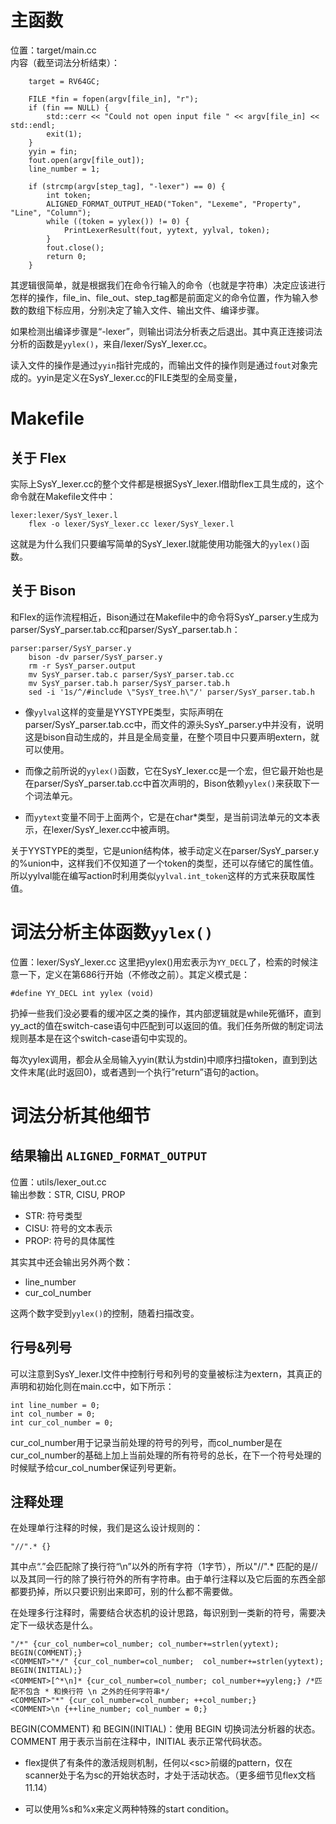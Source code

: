 # 主函数
位置：target/main.cc \
内容（截至词法分析结束）：
```
    target = RV64GC;

    FILE *fin = fopen(argv[file_in], "r");
    if (fin == NULL) {
        std::cerr << "Could not open input file " << argv[file_in] << std::endl;
        exit(1);
    }
    yyin = fin;
    fout.open(argv[file_out]);
    line_number = 1;

    if (strcmp(argv[step_tag], "-lexer") == 0) {
        int token;
        ALIGNED_FORMAT_OUTPUT_HEAD("Token", "Lexeme", "Property", "Line", "Column");
        while ((token = yylex()) != 0) {
            PrintLexerResult(fout, yytext, yylval, token);
        }
        fout.close();
        return 0;
    }
```

其逻辑很简单，就是根据我们在命令行输入的命令（也就是字符串）决定应该进行怎样的操作，file_in、file_out、step_tag都是前面定义的命令位置，作为输入参数的数组下标应用，分别决定了输入文件、输出文件、编译步骤。

如果检测出编译步骤是“-lexer”，则输出词法分析表之后退出。其中真正连接词法分析的函数是`yylex()`，来自/lexer/SysY_lexer.cc。

读入文件的操作是通过`yyin`指针完成的，而输出文件的操作则是通过`fout`对象完成的。yyin是定义在SysY_lexer.cc的FILE类型的全局变量，


# Makefile
## 关于 Flex
实际上SysY_lexer.cc的整个文件都是根据SysY_lexer.l借助flex工具生成的，这个命令就在Makefile文件中：
```
lexer:lexer/SysY_lexer.l
	flex -o lexer/SysY_lexer.cc lexer/SysY_lexer.l
```
这就是为什么我们只要编写简单的SysY_lexer.l就能使用功能强大的`yylex()`函数。

## 关于 Bison
和Flex的运作流程相近，Bison通过在Makefile中的命令将SysY_parser.y生成为parser/SysY_parser.tab.cc和parser/SysY_parser.tab.h：

```
parser:parser/SysY_parser.y
	bison -dv parser/SysY_parser.y
	rm -r SysY_parser.output
	mv SysY_parser.tab.c parser/SysY_parser.tab.cc
	mv SysY_parser.tab.h parser/SysY_parser.tab.h
	sed -i '1s/^/#include \"SysY_tree.h\"/' parser/SysY_parser.tab.h
```

- 像`yylval`这样的变量是YYSTYPE类型，实际声明在parser/SysY_parser.tab.cc中，而文件的源头SysY_parser.y中并没有，说明这是bison自动生成的，并且是全局变量，在整个项目中只要声明extern，就可以使用。


- 而像之前所说的`yylex()`函数，它在SysY_lexer.cc是一个宏，但它最开始也是在parser/SysY_parser.tab.cc中首次声明的，Bison依赖`yylex()`来获取下一个词法单元。

- 而`yytext`变量不同于上面两个，它是在char*类型，是当前词法单元的文本表示，在lexer/SysY_lexer.cc中被声明。

关于YYSTYPE的类型，它是union结构体，被手动定义在parser/SysY_parser.y的%union中，这样我们不仅知道了一个token的类型，还可以存储它的属性值。所以yylval能在编写action时利用类似`yylval.int_token`这样的方式来获取属性值。


# 词法分析主体函数`yylex()`
位置：lexer/SysY_lexer.cc
这里把yylex()用宏表示为`YY_DECL`了，检索的时候注意一下，定义在第686行开始（不修改之前）。其定义模式是：

```
#define YY_DECL int yylex (void)
```
扔掉一些我们没必要看的缓冲区之类的操作，其内部逻辑就是while死循环，直到yy_act的值在switch-case语句中匹配到可以返回的值。我们任务所做的制定词法规则基本是在这个switch-case语句中实现的。

每次yylex调用，都会从全局输入yyin(默认为stdin)中顺序扫描token，直到到达文件末尾(此时返回0)，或者遇到一个执行”return”语句的action。


# 词法分析其他细节

## 结果输出 `ALIGNED_FORMAT_OUTPUT`
位置：utils/lexer_out.cc \
输出参数：STR, CISU, PROP
- STR: 符号类型
- CISU: 符号的文本表示
- PROP: 符号的具体属性

其实其中还会输出另外两个数：
- line_number
- cur_col_number

这两个数字受到`yylex()`的控制，随着扫描改变。


## 行号&列号
可以注意到SysY_lexer.l文件中控制行号和列号的变量被标注为extern，其真正的声明和初始化则在main.cc中，如下所示：
```
int line_number = 0;
int col_number = 0;
int cur_col_number = 0;
```

cur_col_number用于记录当前处理的符号的列号，而col_number是在cur_col_number的基础上加上当前处理的所有符号的总长，在下一个符号处理的时候赋予给cur_col_number保证列号更新。


## 注释处理

在处理单行注释的时候，我们是这么设计规则的：
```
"//".* {}
```
其中点“.”会匹配除了换行符“\n”以外的所有字符（1字节），所以"//".* 匹配的是//以及其同一行的除了换行符外的所有字符串。由于单行注释以及它后面的东西全部都要扔掉，所以只要识别出来即可，别的什么都不需要做。


在处理多行注释时，需要结合状态机的设计思路，每识别到一类新的符号，需要决定下一级状态是什么。
```
"/*" {cur_col_number=col_number; col_number+=strlen(yytext); BEGIN(COMMENT);}
<COMMENT>"*/" {cur_col_number=col_number;  col_number+=strlen(yytext);  BEGIN(INITIAL);}
<COMMENT>[^*\n]* {cur_col_number=col_number; col_number+=yyleng;} /*匹配不包含 * 和换行符 \n 之外的任何字符串*/
<COMMENT>"*" {cur_col_number=col_number; ++col_number;}
<COMMENT>\n {++line_number; col_number = 0;}
```
BEGIN(COMMENT) 和 BEGIN(INITIAL)：使用 BEGIN 切换词法分析器的状态。COMMENT 用于表示当前在注释中，INITIAL 表示正常代码状态。

- flex提供了有条件的激活规则机制，任何以\<sc>前缀的pattern，仅在scanner处于名为sc的开始状态时，才处于活动状态。（更多细节见flex文档11.14）

- 可以使用%s和%x来定义两种特殊的start condition。